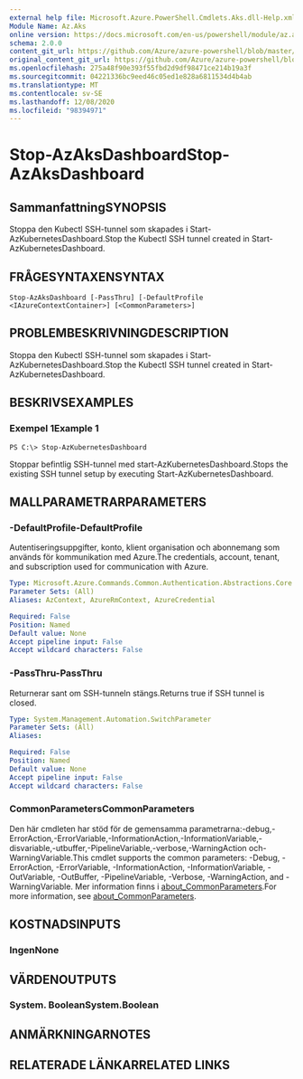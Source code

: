 ```yaml
---
external help file: Microsoft.Azure.PowerShell.Cmdlets.Aks.dll-Help.xml
Module Name: Az.Aks
online version: https://docs.microsoft.com/en-us/powershell/module/az.aks/stop-azaksdashboard
schema: 2.0.0
content_git_url: https://github.com/Azure/azure-powershell/blob/master/src/Aks/Aks/help/Stop-AzAksDashboard.md
original_content_git_url: https://github.com/Azure/azure-powershell/blob/master/src/Aks/Aks/help/Stop-AzAksDashboard.md
ms.openlocfilehash: 275a48f90e393f55fbd2d9df98471ce214b19a3f
ms.sourcegitcommit: 04221336bc9eed46c05ed1e828a6811534d4b4ab
ms.translationtype: MT
ms.contentlocale: sv-SE
ms.lasthandoff: 12/08/2020
ms.locfileid: "98394971"
---
```

# <span data-ttu-id="61141-101">Stop-AzAksDashboard</span><span class="sxs-lookup"><span data-stu-id="61141-101">Stop-AzAksDashboard</span></span>

## <span data-ttu-id="61141-102">Sammanfattning</span><span class="sxs-lookup"><span data-stu-id="61141-102">SYNOPSIS</span></span>
<span data-ttu-id="61141-103">Stoppa den Kubectl SSH-tunnel som skapades i Start-AzKubernetesDashboard.</span><span class="sxs-lookup"><span data-stu-id="61141-103">Stop the Kubectl SSH tunnel created in Start-AzKubernetesDashboard.</span></span>

## <span data-ttu-id="61141-104">FRÅGESYNTAXEN</span><span class="sxs-lookup"><span data-stu-id="61141-104">SYNTAX</span></span>

```
Stop-AzAksDashboard [-PassThru] [-DefaultProfile <IAzureContextContainer>] [<CommonParameters>]
```

## <span data-ttu-id="61141-105">PROBLEMBESKRIVNING</span><span class="sxs-lookup"><span data-stu-id="61141-105">DESCRIPTION</span></span>
<span data-ttu-id="61141-106">Stoppa den Kubectl SSH-tunnel som skapades i Start-AzKubernetesDashboard.</span><span class="sxs-lookup"><span data-stu-id="61141-106">Stop the Kubectl SSH tunnel created in Start-AzKubernetesDashboard.</span></span>

## <span data-ttu-id="61141-107">BESKRIVS</span><span class="sxs-lookup"><span data-stu-id="61141-107">EXAMPLES</span></span>

### <span data-ttu-id="61141-108">Exempel 1</span><span class="sxs-lookup"><span data-stu-id="61141-108">Example 1</span></span>
```
PS C:\> Stop-AzKubernetesDashboard
```

<span data-ttu-id="61141-109">Stoppar befintlig SSH-tunnel med start-AzKubernetesDashboard.</span><span class="sxs-lookup"><span data-stu-id="61141-109">Stops the existing SSH tunnel setup by executing Start-AzKubernetesDashboard.</span></span>

## <span data-ttu-id="61141-110">MALLPARAMETRAR</span><span class="sxs-lookup"><span data-stu-id="61141-110">PARAMETERS</span></span>

### <span data-ttu-id="61141-111">-DefaultProfile</span><span class="sxs-lookup"><span data-stu-id="61141-111">-DefaultProfile</span></span>
<span data-ttu-id="61141-112">Autentiseringsuppgifter, konto, klient organisation och abonnemang som används för kommunikation med Azure.</span><span class="sxs-lookup"><span data-stu-id="61141-112">The credentials, account, tenant, and subscription used for communication with Azure.</span></span>

```yaml
Type: Microsoft.Azure.Commands.Common.Authentication.Abstractions.Core.IAzureContextContainer
Parameter Sets: (All)
Aliases: AzContext, AzureRmContext, AzureCredential

Required: False
Position: Named
Default value: None
Accept pipeline input: False
Accept wildcard characters: False
```

### <span data-ttu-id="61141-113">-PassThru</span><span class="sxs-lookup"><span data-stu-id="61141-113">-PassThru</span></span>
<span data-ttu-id="61141-114">Returnerar sant om SSH-tunneln stängs.</span><span class="sxs-lookup"><span data-stu-id="61141-114">Returns true if SSH tunnel is closed.</span></span>

```yaml
Type: System.Management.Automation.SwitchParameter
Parameter Sets: (All)
Aliases:

Required: False
Position: Named
Default value: None
Accept pipeline input: False
Accept wildcard characters: False
```

### <span data-ttu-id="61141-115">CommonParameters</span><span class="sxs-lookup"><span data-stu-id="61141-115">CommonParameters</span></span>
<span data-ttu-id="61141-116">Den här cmdleten har stöd för de gemensamma parametrarna:-debug,-ErrorAction,-ErrorVariable,-InformationAction,-InformationVariable,-disvariable,-utbuffer,-PipelineVariable,-verbose,-WarningAction och-WarningVariable.</span><span class="sxs-lookup"><span data-stu-id="61141-116">This cmdlet supports the common parameters: -Debug, -ErrorAction, -ErrorVariable, -InformationAction, -InformationVariable, -OutVariable, -OutBuffer, -PipelineVariable, -Verbose, -WarningAction, and -WarningVariable.</span></span> <span data-ttu-id="61141-117">Mer information finns i [about_CommonParameters](http://go.microsoft.com/fwlink/?LinkID=113216).</span><span class="sxs-lookup"><span data-stu-id="61141-117">For more information, see [about_CommonParameters](http://go.microsoft.com/fwlink/?LinkID=113216).</span></span>

## <span data-ttu-id="61141-118">KOSTNADS</span><span class="sxs-lookup"><span data-stu-id="61141-118">INPUTS</span></span>

### <span data-ttu-id="61141-119">Ingen</span><span class="sxs-lookup"><span data-stu-id="61141-119">None</span></span>

## <span data-ttu-id="61141-120">VÄRDEN</span><span class="sxs-lookup"><span data-stu-id="61141-120">OUTPUTS</span></span>

### <span data-ttu-id="61141-121">System. Boolean</span><span class="sxs-lookup"><span data-stu-id="61141-121">System.Boolean</span></span>

## <span data-ttu-id="61141-122">ANMÄRKNINGAR</span><span class="sxs-lookup"><span data-stu-id="61141-122">NOTES</span></span>

## <span data-ttu-id="61141-123">RELATERADE LÄNKAR</span><span class="sxs-lookup"><span data-stu-id="61141-123">RELATED LINKS</span></span>

